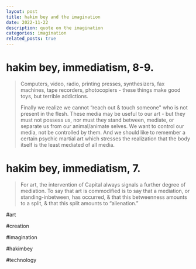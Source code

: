 ```yaml
---
layout: post
title: hakim bey and the imagination
date: 2022-11-22 
description: quote on the imagination
categories: imagination
related_posts: true
---
```


# hakim bey, immediatism, 8-9.

> Computers, video, radio, printing presses, synthesizers, fax machines, tape recorders, photocopiers - these things make good toys, but terrible addictions.
>
> Finally we realize we cannot “reach out & touch someone" who is not present in the flesh. These media may be useful to our art - but they must not possess us, nor must they stand between, mediate, or separate us from our animal/animate selves. We want to control our media, not be controlled by them. And we should like to remember a certain psychic martial art which stresses  the realization that the body itself is the least mediated of all media.

# hakim bey, immediatism, 7.

> For art, the intervention of Capital always signals a further degree of mediation. To say that art is commodified is to say that a mediation, or standing-inbetween, has occurred, & that this betweenness  amounts to a split, & that this split amounts to “alienation.”

#art

#creation

#imagination

#hakimbey

#technology